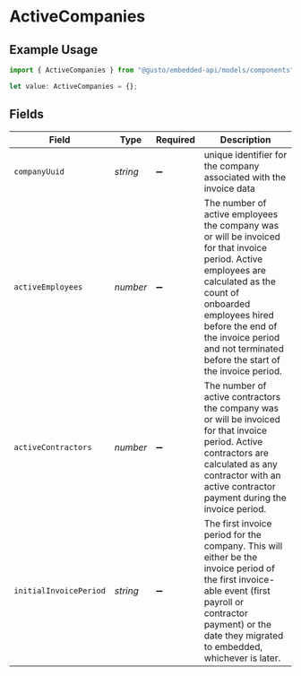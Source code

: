 # ActiveCompanies

## Example Usage

```typescript
import { ActiveCompanies } from "@gusto/embedded-api/models/components";

let value: ActiveCompanies = {};
```

## Fields

| Field                                                                                                                                                                                                                                                                 | Type                                                                                                                                                                                                                                                                  | Required                                                                                                                                                                                                                                                              | Description                                                                                                                                                                                                                                                           |
| --------------------------------------------------------------------------------------------------------------------------------------------------------------------------------------------------------------------------------------------------------------------- | --------------------------------------------------------------------------------------------------------------------------------------------------------------------------------------------------------------------------------------------------------------------- | --------------------------------------------------------------------------------------------------------------------------------------------------------------------------------------------------------------------------------------------------------------------- | --------------------------------------------------------------------------------------------------------------------------------------------------------------------------------------------------------------------------------------------------------------------- |
| `companyUuid`                                                                                                                                                                                                                                                         | *string*                                                                                                                                                                                                                                                              | :heavy_minus_sign:                                                                                                                                                                                                                                                    | unique identifier for the company associated with the invoice data                                                                                                                                                                                                    |
| `activeEmployees`                                                                                                                                                                                                                                                     | *number*                                                                                                                                                                                                                                                              | :heavy_minus_sign:                                                                                                                                                                                                                                                    | The number of active employees the company was or will be invoiced for that invoice period. Active employees are calculated as the count of onboarded employees hired before the end of the invoice period and not terminated before the start of the invoice period. |
| `activeContractors`                                                                                                                                                                                                                                                   | *number*                                                                                                                                                                                                                                                              | :heavy_minus_sign:                                                                                                                                                                                                                                                    | The number of active contractors the company was or will be invoiced for that invoice period. Active contractors are calculated as any contractor with an active contractor payment during the invoice period.                                                        |
| `initialInvoicePeriod`                                                                                                                                                                                                                                                | *string*                                                                                                                                                                                                                                                              | :heavy_minus_sign:                                                                                                                                                                                                                                                    | The first invoice period for the company. This will either be the invoice period of the first invoice-able event (first payroll or contractor payment) or the date they migrated to embedded, whichever is later.                                                     |